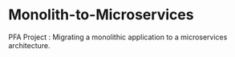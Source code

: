 ﻿# Monolith-to-Microservices
PFA Project : Migrating a monolithic application to a microservices architecture.
